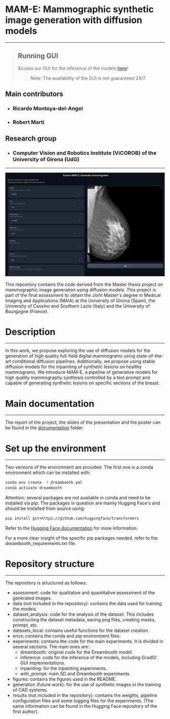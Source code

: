 # MAM-E: Mammographic synthetic image generation with diffusion models

------------------------------------------------------------------------------------------------------------------------------
> ## Running GUI
>Access our GUI for the inference of the models [here](https://0919d7f10de774e842.gradio.live/)!<br>
>>Note: The availability of the GUI is not guaranteed 24/7.

## Main contributors
- ### Ricardo Montoya-del-Angel
- ### Robert Martí

## Research group
- ### Computer Vision and Robotics Institute (ViCOROB) of the University of Girona (UdG)

------------------------------------------------------------------------------------------------------------------------------

![alt text](figures/mam-e_fusion.png "Mam-E")

This repository contains the code derived from the Master thesis project on mammographic image generation using diffusion models. This project is part of the final assessment to obtain the Joint Master's degree in Medical Imaging and Applications (MAIA) at the University of Girona (Spain), the University of Cassino and Southern Lazio (Italy) and the University of Bourgogne (France).

# Description
------------------------------------------------------------------------------------------------------------------------------
In this work, we propose exploring the use of diffusion models for the generation of high quality full-field digital mammograms using state-of-the-art conditional diffusion pipelines. Additionally, we propose using stable diffusion models for the inpainting of synthetic lesions on healthy mammograms. We introduce MAM-E, a pipeline of generative models for high quality mammography synthesis controlled by a text prompt and capable of generating synthetic lesions on specific sections of the breast.

# Main documentation
------------------------------------------------------------------------------------------------------------------------------
The report of the project, the slides of the presentation and the poster can be found in the [documentation](https://github.com/Likalto4/diffusion-models_master/tree/main/documentation) folder.

# Set up the environment
------------------------------------------------------------------------------------------------------------------------------
Two versions of the environment are provided. The first one is a conda environment which can be installed with:

```bash 
conda env create -f dreambooth.yml
conda activate dreambooth
```

Attention: several packages are not available in conda and need to be installed via pip.
The packages in question are mainly Hugging Face's and should be installed from source using:
    
```bash
pip install git+https://github.com/huggingface/transformers
```

Refer to the [Hugging Face documentation](https://huggingface.co/transformers/installation.html) for more information.

For a more clear insight of the specific pip packages needed, refer to the dreambooth_requirements.txt file.

# Repository structure
------------------------------------------------------------------------------------------------------------------------------

The repository is structured as follows:
- assessment: code for qualitative and quantitative assessment of the generated images.
- data (not included in the repository): contains the data used for training the models.
- dataset_analysis: code for the analysis of the dataset. This includes constructing the dataset metadata, saving png files, creating masks, prompt, etc.
- datasets_local: contains useful functions for the dataset creation.
- envs: contains the conda and pip environment files.
- experiments: contains the code for the main experiments. It is divided in several sections. The main ones are:: 
    - dreambooth: original code for the Dreambooth model.
    - inference: code for the inference of the models, including GradIO GUI implementations.
    - inpainting: for the inpainting experiments.
    - with_prompt: main SD and Dreambooth experiments.
- figures: contains the figures used in the README.
- generation (future work): for the use of synthetic images in the training of CAD systems.
- results (not included in the repository): contains the weights, pipeline configuration files and some logging files for the experiments. (The same information can be found in the Hugging Face repository of the first author).
